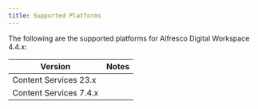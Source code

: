 ```yaml
---
title: Supported Platforms
---
```

The following are the supported platforms for Alfresco Digital Workspace 4.4.x:

| Version | Notes |
| ------- | ----- |
| Content Services 23.x | |
| Content Services 7.4.x | |
